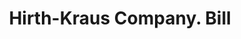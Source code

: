 ---
doi: 10.7916/D8NK4S18
date_other: '1910'
date_other_textual: 1910-1919
form: printed ephemera
genre:
- Invoices
name:
- Hirth-Kraus Company
object_in_context_url: https://biggert.cul.columbia.edu/items/view/ave_biggert_00629
subject_hierarchical_geographic:
- Grand Rapids, Michigan, United States
subject_name:
- Hirth-Kraus Company
title: Hirth-Kraus Company. Bill
sort_title: Hirth-Kraus Company. Bill
call_number: ave_biggert_00629
coordinates:
- 42.96125,-85.65571944444444
pid: ave_biggert_00629
identifiers: ave_biggert_00629
thumbnail: https://derivativo-3.library.columbia.edu/iiif/2/ldpd:343537/full/!256,256/0/native.jpg
permalink: "/biggert/ave_biggert_00629/"
layout: iiif-image-page
---